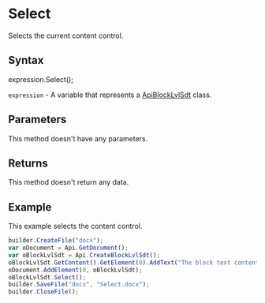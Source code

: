 # Select

Selects the current content control.

## Syntax

expression.Select();

`expression` - A variable that represents a [ApiBlockLvlSdt](../ApiBlockLvlSdt.md) class.

## Parameters

This method doesn't have any parameters.

## Returns

This method doesn't return any data.

## Example

This example selects the content control.

```javascript
builder.CreateFile("docx");
var oDocument = Api.GetDocument();
var oBlockLvlSdt = Api.CreateBlockLvlSdt();
oBlockLvlSdt.GetContent().GetElement(0).AddText("The block text content control is selected.");
oDocument.AddElement(0, oBlockLvlSdt);
oBlockLvlSdt.Select();
builder.SaveFile("docx", "Select.docx");
builder.CloseFile();
```